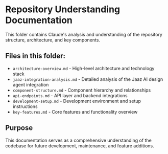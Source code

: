# Repository Understanding Documentation

This folder contains Claude's analysis and understanding of the repository structure, architecture, and key components.

## Files in this folder:

- `architecture-overview.md` - High-level architecture and technology stack
- `jaaz-integration-analysis.md` - Detailed analysis of the Jaaz AI design agent integration
- `component-structure.md` - Component hierarchy and relationships
- `api-endpoints.md` - API layer and backend integrations
- `development-setup.md` - Development environment and setup instructions
- `key-features.md` - Core features and functionality overview

## Purpose

This documentation serves as a comprehensive understanding of the codebase for future development, maintenance, and feature additions.